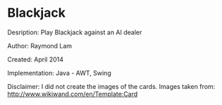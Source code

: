 # Blackjack

Desription: Play Blackjack against an AI dealer

Author: Raymond Lam

Created: April 2014

Implementation: Java - AWT, Swing

Disclaimer: I did not create the images of the cards. Images taken from: http://www.wikiwand.com/en/Template:Card
